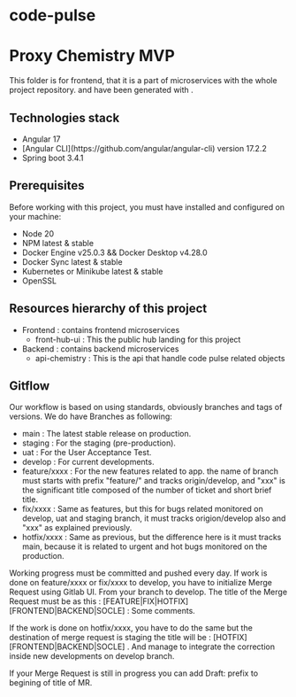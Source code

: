 # code-pulse
# Proxy Chemistry MVP
This folder is for frontend, that it is a part of microservices with the whole project repository.
and have been generated with .

## Technologies stack
<ul>
    <li>Angular 17</li>
    <li>[Angular CLI](https://github.com/angular/angular-cli) version 17.2.2</li>
    <li>Spring boot 3.4.1</li>
</ul>

## Prerequisites
Before working with this project, you must have installed and configured on your machine: 
<ul>
  <li>Node 20</li>
  <li>NPM latest & stable</li>
  <li>Docker Engine v25.0.3 && Docker Desktop v4.28.0</li>
  <li>Docker Sync latest & stable</li>
  <li>Kubernetes or Minikube latest & stable</li>
  <li>OpenSSL</li>
</ul>

## Resources hierarchy of this project
<ul>
    <li>
        Frontend : contains frontend microservices
        <ul>
            <li>front-hub-ui : This the public hub landing for this project</li>
        </ul>
    </li>
    <li>
        Backend : contains backend microservices
        <ul>
            <li>api-chemistry : This is the api that handle code pulse related objects</li>
        </ul>
    </li>
</ul>

## Gitflow
Our workflow is based on using standards, obviously branches and tags of versions.
We do have Branches as following:
<ul>
  <li>main : The latest stable release on production.</li>
  <li>staging : For the staging (pre-production).</li>
  <li>uat : For the User Acceptance Test.</li>
  <li>develop : For current developments.</li>
  <li>feature/xxxx : For the new features related to app. the name of branch must starts with prefix "feature/" and tracks origin/develop, and "xxx" is the significant title composed of the number of ticket and short brief title.</li>
  <li>fix/xxxx : Same as features, but this for bugs related monitored on develop, uat and staging branch, it must tracks origion/develop also and "xxx" as explained previously.</li>
  <li>hotfix/xxxx : Same as previous, but the difference here is it must tracks main, because it is related to urgent and hot bugs monitored on the production.</li>
</ul>

Working progress must be committed and pushed every day.
If work is done on feature/xxxx or fix/xxxx to develop, you have to initialize Merge Request using Gitlab UI. From your branch to develop.
The title of the Merge Request must be as this : [FEATURE|FIX|HOTFIX][FRONTEND|BACKEND|SOCLE] : Some comments.

If the work is done on hotfix/xxxx, you have to do the same but the destination of merge request is staging the title will be :
[HOTFIX][FRONTEND|BACKEND|SOCLE] . And manage to integrate the correction inside new developments on develop branch.

If your Merge Request is still in progress you can add Draft: prefix to begining of title of MR.

